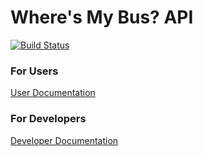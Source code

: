 # Where's My Bus? API

[![Build Status](https://travis-ci.org/WheresMyBus/api.svg?branch=master)](https://travis-ci.org/WheresMyBus/api)

### For Users

[User Documentation](https://github.com/WheresMyBus/android/wiki/User-Documentation)

### For Developers

[Developer Documentation](https://github.com/WheresMyBus/android/wiki/Developer-Documentation)
